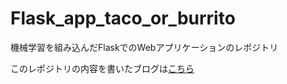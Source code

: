 # Flask_app_taco_or_burrito

機械学習を組み込んだFlaskでのWebアプリケーションのレポジトリ

このレポジトリの内容を書いたブログは[こちら](https://imoken1122.hatenablog.com/entry/2019/03/27/192856?_ga=2.63869551.1358856011.1553479083-1315763584.1539320363)

